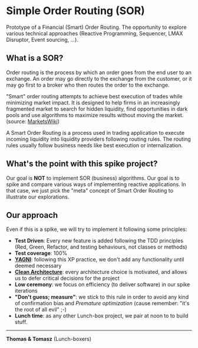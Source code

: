 Simple Order Routing (SOR)
=========================

Prototype of a Financial (Smart) Order Routing. The opportunity to explore various technical approaches (Reactive Programming, Sequencer, LMAX Disruptor, Event sourcing, ...).


What is a SOR?
--------------
Order routing is the process by which an order goes from the end user to an exchange. An order may go directly to the exchange from the customer, or it may go first to a broker who then routes the order to the exchange.

"Smart" order routing attempts to achieve best execution of trades while minimizing market impact. It is designed to help firms in an increasingly fragmented market to search for hidden liquidity, find opportunities in dark pools and use algorithms to maximize results without moving the market. (source: [MarketsWiki](http://marketswiki.com/mwiki/Order_routing))

A Smart Order Routing is a process used in trading application to execute incoming liquidity into liquidity providers following routing rules. The routing rules usually follow business needs like best execution or internalization.


What's the point with this spike project?
-----------------------------------------
Our goal is __NOT__ to implement SOR (business) algorithms. Our goal is to spike and compare various ways of implementing reactive applications. In that case, we just pick the "meta" concept of Smart Order Routing to illustrate our explorations.

Our approach
------------
Even if this is a spike, we will try to implement it following some principles:
+ __Test Driven__: Every new feature is added following the TDD principles (Red, Green, Refactor, and testing behaviours, not classes or methods)
+ __Test coverage__: 100%
+ __[YAGNI](http://en.wikipedia.org/wiki/You_aren't_gonna_need_it)__: following this XP practice, we don't add any functionality until deemed necessary
+ __[Clean Architecture](http://blog.8thlight.com/uncle-bob/2011/11/22/Clean-Architecture.html)__: every architecture choice is motivated, and allows us to defer critical decisions for the project
+ __Low ceremony__: we focus on efficiency (to deliver software) in our spike iterations
+ __"Don't guess; measure"__: we stick to this rule in order to avoid any kind of confirmation bias and *Premature optimization* (cause remember: "it's the root of all evil" ;-)
+ __Lunch time__: as any other Lunch-box project, we pair at noon to to build stuff.

- - -

__Thomas & Tomasz__ (Lunch-boxers)









